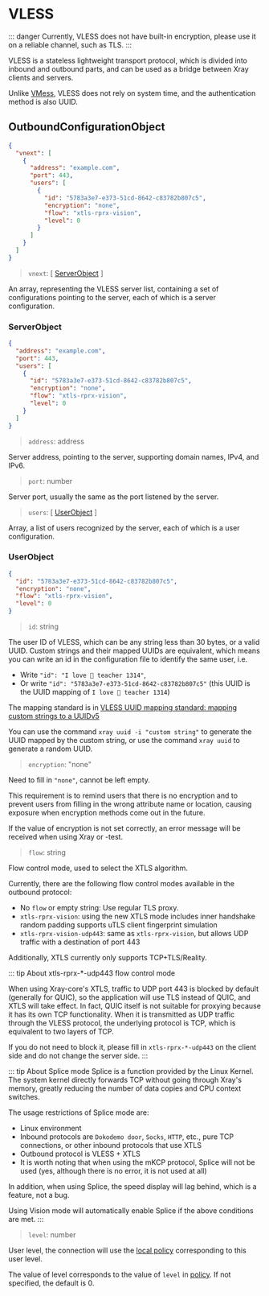 # VLESS

::: danger Currently, VLESS does not have built-in encryption, please use it on
a reliable channel, such as TLS. :::

VLESS is a stateless lightweight transport protocol, which is divided into
inbound and outbound parts, and can be used as a bridge between Xray clients and
servers.

Unlike [VMess](./vmess.md), VLESS does not rely on system time, and the
authentication method is also UUID.

## OutboundConfigurationObject

```json
{
  "vnext": [
    {
      "address": "example.com",
      "port": 443,
      "users": [
        {
          "id": "5783a3e7-e373-51cd-8642-c83782b807c5",
          "encryption": "none",
          "flow": "xtls-rprx-vision",
          "level": 0
        }
      ]
    }
  ]
}
```

> `vnext`: \[ [ServerObject](#serverobject) \]

An array, representing the VLESS server list, containing a set of configurations
pointing to the server, each of which is a server configuration.

### ServerObject

```json
{
  "address": "example.com",
  "port": 443,
  "users": [
    {
      "id": "5783a3e7-e373-51cd-8642-c83782b807c5",
      "encryption": "none",
      "flow": "xtls-rprx-vision",
      "level": 0
    }
  ]
}
```

> `address`: address

Server address, pointing to the server, supporting domain names, IPv4, and IPv6.

> `port`: number

Server port, usually the same as the port listened by the server.

> `users`: \[ [UserObject](#userobject) \]

Array, a list of users recognized by the server, each of which is a user
configuration.

### UserObject

```json
{
  "id": "5783a3e7-e373-51cd-8642-c83782b807c5",
  "encryption": "none",
  "flow": "xtls-rprx-vision",
  "level": 0
}
```

> `id`: string

The user ID of VLESS, which can be any string less than 30 bytes, or a valid
UUID. Custom strings and their mapped UUIDs are equivalent, which means you can
write an id in the configuration file to identify the same user, i.e.

- Write `"id": "I love 🍉 teacher 1314"`,
- Or write `"id": "5783a3e7-e373-51cd-8642-c83782b807c5"` (this UUID is the UUID
  mapping of `I love 🍉 teacher 1314`)

The mapping standard is in
[VLESS UUID mapping standard: mapping custom strings to a UUIDv5](https://github.com/XTLS/Xray-core/issues/158)

You can use the command `xray uuid -i "custom string"` to generate the UUID
mapped by the custom string, or use the command `xray uuid` to generate a random
UUID.

> `encryption`: "none"

Need to fill in `"none"`, cannot be left empty.

This requirement is to remind users that there is no encryption and to prevent
users from filling in the wrong attribute name or location, causing exposure
when encryption methods come out in the future.

If the value of encryption is not set correctly, an error message will be
received when using Xray or -test.

> `flow`: string

Flow control mode, used to select the XTLS algorithm.

Currently, there are the following flow control modes available in the outbound
protocol:

- No `flow` or empty string: Use regular TLS proxy.
- `xtls-rprx-vision`: using the new XTLS mode includes inner handshake random
  padding supports uTLS client fingerprint simulation
- `xtls-rprx-vision-udp443`: same as `xtls-rprx-vision`, but allows UDP traffic
  with a destination of port 443

Additionally, XTLS currently only supports TCP+TLS/Reality.

<!-- prettier-ignore -->
::: tip About xtls-rprx-*-udp443 flow control mode

When using Xray-core's XTLS, traffic to UDP port 443 is blocked by default
(generally for QUIC), so the application will use TLS instead of QUIC, and XTLS
will take effect. In fact, QUIC itself is not suitable for proxying because it
has its own TCP functionality. When it is transmitted as UDP traffic through the
VLESS protocol, the underlying protocol is TCP, which is equivalent to two
layers of TCP.

If you do not need to block it, please fill in `xtls-rprx-*-udp443` on the
client side and do not change the server side. :::

::: tip About Splice mode Splice is a function provided by the Linux Kernel. The
system kernel directly forwards TCP without going through Xray's memory, greatly
reducing the number of data copies and CPU context switches.

The usage restrictions of Splice mode are:

- Linux environment
- Inbound protocols are `Dokodemo door`, `Socks`, `HTTP`, etc., pure TCP
  connections, or other inbound protocols that use XTLS
- Outbound protocol is VLESS + XTLS
- It is worth noting that when using the mKCP protocol, Splice will not be used
  (yes, although there is no error, it is not used at all)

In addition, when using Splice, the speed display will lag behind, which is a
feature, not a bug.

Using Vision mode will automatically enable Splice if the above conditions are
met. :::

> `level`: number

User level, the connection will use the
[local policy](../policy.md#levelpolicyobject) corresponding to this user level.

The value of level corresponds to the value of `level` in
[policy](../policy.md#policyobject). If not specified, the default is 0.
